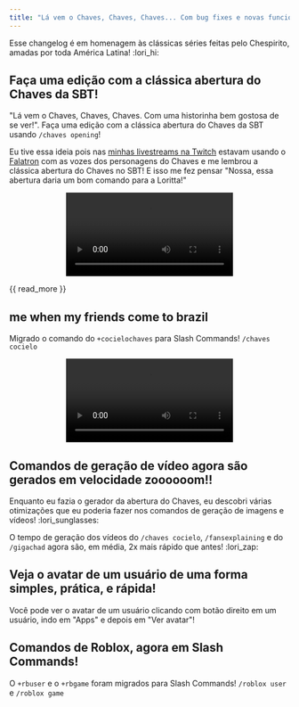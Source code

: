 ```yaml
---
title: "Lá vem o Chaves, Chaves, Chaves... Com bug fixes e novas funcionalidades bem gostosas de se ver!"
---
```

Esse changelog é em homenagem às clássicas séries feitas pelo Chespirito, amadas por toda América Latina! :lori_hi:

## Faça uma edição com a clássica abertura do Chaves da SBT!

"Lá vem o Chaves, Chaves, Chaves. Com uma historinha bem gostosa de se ver!". Faça uma edição com a clássica abertura do Chaves da SBT usando `/chaves opening`!

Eu tive essa ideia pois nas [minhas livestreams na Twitch](https://twitch.tv/mrpowergamerbr) estavam usando o [Falatron](https://falatron.com) com as vozes dos personagens do Chaves e me lembrou a clássica abertura do Chaves no SBT! E isso me fez pensar "Nossa, essa abertura daria um bom comando para a Loritta!"

<div style="text-align: center">
<video style="aspect-ratio: 1 / 1;" controls="controls"><source src="{{ ethereal_gambi_url }}/loritta/commands/chaves-opening.mp4" type="video/mp4"></video>
</div>

{{ read_more }}

## me when my friends come to brazil

Migrado o comando do `+cocielochaves` para Slash Commands! `/chaves cocielo`

<div style="text-align: center">
<video style="aspect-ratio: 1 / 1;" controls="controls"><source src="/v3/assets/img/commands/cocielo_chaves.mp4" type="video/mp4"></video>
</div>

## Comandos de geração de vídeo agora são gerados em velocidade zoooooom!!

Enquanto eu fazia o gerador da abertura do Chaves, eu descobri várias otimizações que eu poderia fazer nos comandos de geração de imagens e vídeos! :lori_sunglasses:

O tempo de geração dos vídeos do `/chaves cocielo`, `/fansexplaining` e do `/gigachad` agora são, em média, 2x mais rápido que antes! :lori_zap:

## Veja o avatar de um usuário de uma forma simples, prática, e rápida!

Você pode ver o avatar de um usuário clicando com botão direito em um usuário, indo em "Apps" e depois em "Ver avatar"!

## Comandos de Roblox, agora em Slash Commands!

O `+rbuser` e o `+rbgame` foram migrados para Slash Commands! `/roblox user` e `/roblox game`